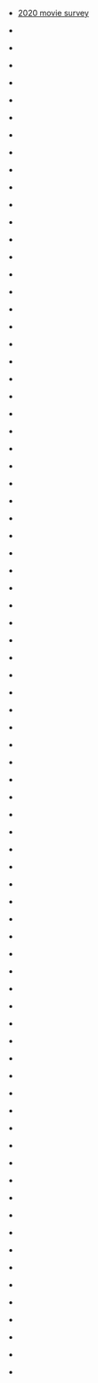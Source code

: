 
- [2020 movie survey](/2021/01/763b493ae866e86f9f0fdff5202e072e/)

- [](/2020/08/1289904501340610560/)

- [](/2020/04/2dd7011c13ce8353647f07f57e292bf8/)

- [](/2020/03/1242947311178780673/)

- [](/2020/02/1223980874032504832/)

- [](/2019/12/1210244364045209600/)

- [](/2019/07/10157619219683912/)

- [](/2019/03/10157345585798912/)

- [](/2018/12/10157151514583912/)

- [](/2018/12/10157139243288912/)

- [](/2018/11/10157077992243912/)

- [](/2018/07/10156758928118912/)

- [](/2018/06/10156733992673912/)

- [](/2018/06/1004674639946059776/)

- [](/2018/05/999290778751942657/)

- [](/2018/05/10156635583668912/)

- [](/2018/03/10156484345238912/)

- [](/2018/01/10156311595118912/)

- [](/2017/12/10156290967388912/)

- [](/2017/11/10156217568758912/)

- [](/2017/07/10155871975868912/)

- [](/2017/07/10155863611258912/)

- [](/2017/07/10155853747033912/)

- [](/2017/07/10155834710328912/)

- [](/2017/06/10155790578278912/)

- [](/2017/06/10155766048823912/)

- [](/2017/06/10155753481288912/)

- [](/2017/06/871904756972756992/)

- [](/2017/04/10155551780058912/)

- [](/2017/02/10155393187483912/)

- [](/2017/02/10155370634283912/)

- [](/2017/02/10155361645768912/)

- [](/2017/01/10155241191463912/)

- [](/2016/12/10155220767948912/)

- [](/2016/12/10155158306058912/)

- [](/2016/12/10155139780123912/)

- [](/2016/08/10154798576068912/)

- [](/2016/07/10154759411248912/)

- [](/2016/07/10154750297553912/)

- [](/2016/07/10154724670863912/)

- [](/2016/05/10154609735873912/)

- [](/2016/05/10154592362663912/)

- [](/2016/05/10154572681103912/)

- [](/2016/04/10154521103178912/)

- [](/2016/04/10154504949063912/)

- [](/2016/03/10154429913478912/)

- [](/2016/03/10154413557518912/)

- [](/2016/02/10154404052703912/)

- [](/2016/01/10154286175508912/)

- [](/2015/12/10154276448763912/)

- [](/2015/12/10154254433638912/)

- [](/2015/03/10153612208883912/)

- [](/2015/02/10153558239723912/)

- [](/2015/01/557197487547486208/)

- [](/2015/01/10153499593903912/)

- [](/2014/12/10153459410588912/)

- [](/2014/12/10153448333678912/)

- [](/2014/12/10153440387483912/)

- [](/2014/12/10153414770048912/)

- [](/2014/12/10153411694413912/)

- [](/2014/12/10153406542158912/)

- [](/2014/07/10153067940123912/)

- [](/2014/06/10153030217978912/)

- [](/2014/06/10153004745638912/)

- [](/2014/05/10152946177423912/)

- [](/2014/05/10152936171083912/)

- [](/2014/04/10152909271333912/)

- [](/2014/04/10152878556193912/)

- [](/2014/03/10152841455048912/)

- [](/2014/02/10152803395493912/)

- [](/2014/01/10152707410033912/)

- [](/2013/12/10152696744903912/)

- [](/2013/12/10152693511073912/)

- [](/2013/08/10152378339263912/)

- [](/2013/04/327086733730660352/)

- [](/2012/12/283954365864239104/)

- [](/2012/12/274889740157874176/)

- [](/2012/08/10151796201148912/)

- [](/2012/08/235154524480864257/)
